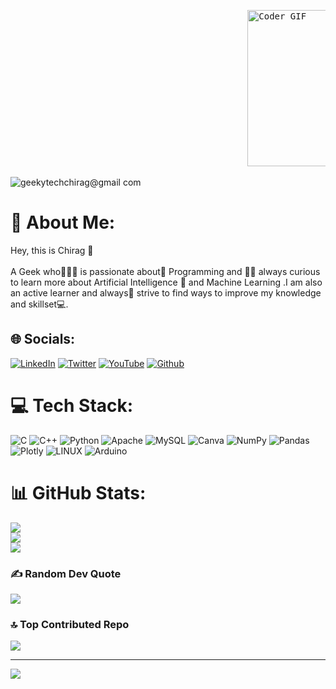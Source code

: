 <pre>                                             <img alt="Coder GIF" height=250 width=350 src="https://miro.medium.com/max/1360/0*7Q3yvSIv_t0ioJ-Z.gif" />     </pre>

![geekytechchirag@gmail com](https://github.com/GeekyChirag-030/GeekyChirag-030/assets/96729663/7abcb6ca-3cc8-4096-a350-861d6813048d)



# 💫 About Me:
Hey, this is Chirag 👋<br><br>A Geek who🙋🏽‍♂️ is passionate about💪 Programming and 👨‍💻 always curious to learn more about Artificial Intelligence 🤩 and Machine Learning .I am also an active learner and always🤔 strive to find ways to improve my knowledge and skillset💻.


## 🌐 Socials:
[![LinkedIn](https://img.shields.io/badge/LinkedIn-%230077B5.svg?logo=linkedin&logoColor=white)](https://linkedin.com/in/www.linkedin.com/in/chirag-gaba-191a23244) [![Twitter](https://img.shields.io/badge/Twitter-%231DA1F2.svg?logo=Twitter&logoColor=white)](https://twitter.com/@Chiragg_030) [![YouTube](https://img.shields.io/badge/YouTube-%23FF0000.svg?logo=YouTube&logoColor=white)](https://youtube.com/@TechologicalHub) [![Github](https://img.shields.io/badge/Github-%230077B5.svg?logo=Github&logoColor=white)](https://github.com/GeekyChirag-030)

# 💻 Tech Stack:
![C](https://img.shields.io/badge/c-%2300599C.svg?style=for-the-badge&logo=c&logoColor=white) ![C++](https://img.shields.io/badge/c++-%2300599C.svg?style=for-the-badge&logo=c%2B%2B&logoColor=white) ![Python](https://img.shields.io/badge/python-3670A0?style=for-the-badge&logo=python&logoColor=ffdd54) ![Apache](https://img.shields.io/badge/apache-%23D42029.svg?style=for-the-badge&logo=apache&logoColor=white) ![MySQL](https://img.shields.io/badge/mysql-%2300f.svg?style=for-the-badge&logo=mysql&logoColor=white) ![Canva](https://img.shields.io/badge/Canva-%2300C4CC.svg?style=for-the-badge&logo=Canva&logoColor=white) ![NumPy](https://img.shields.io/badge/numpy-%23013243.svg?style=for-the-badge&logo=numpy&logoColor=white) ![Pandas](https://img.shields.io/badge/pandas-%23150458.svg?style=for-the-badge&logo=pandas&logoColor=white) ![Plotly](https://img.shields.io/badge/Plotly-%233F4F75.svg?style=for-the-badge&logo=plotly&logoColor=white) ![LINUX](https://img.shields.io/badge/Linux-FCC624?style=for-the-badge&logo=linux&logoColor=black) ![Arduino](https://img.shields.io/badge/-Arduino-00979D?style=for-the-badge&logo=Arduino&logoColor=white)
# 📊 GitHub Stats:
![](https://github-readme-stats.vercel.app/api?username=GeekyChirag-030&theme=tokyonight&hide_border=false&include_all_commits=true&count_private=true)<br/>
![](https://github-readme-streak-stats.herokuapp.com/?user=GeekyChirag-030&theme=tokyonight&hide_border=false)<br/>
![](https://github-readme-stats.vercel.app/api/top-langs/?username=GeekyChirag-030&theme=tokyonight&hide_border=false&include_all_commits=true&count_private=true&layout=compact)

### ✍️ Random Dev Quote
![](https://quotes-github-readme.vercel.app/api?type=vetical&theme=radical)

### 🔝 Top Contributed Repo
![](https://github-contributor-stats.vercel.app/api?username=GeekyChirag-030&limit=5&theme=dark&combine_all_yearly_contributions=true)

---
[![](https://visitcount.itsvg.in/api?id=GeekyChirag-030&icon=0&color=0)](https://visitcount.itsvg.in)

<!-- Proudly created with GPRM ( https://gprm.itsvg.in ) -->
